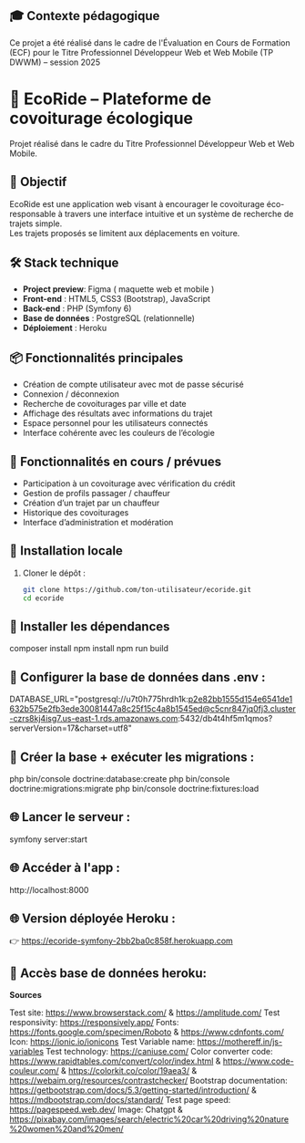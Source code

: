 ## 🎓 Contexte pédagogique

Ce projet a été réalisé dans le cadre de l'Évaluation en Cours de Formation (ECF) pour le Titre Professionnel Développeur Web et Web Mobile (TP DWWM) – session 2025 

# 🌿 EcoRide – Plateforme de covoiturage écologique

Projet réalisé dans le cadre du Titre Professionnel Développeur Web et Web Mobile.

## 🚀 Objectif

EcoRide est une application web visant à encourager le covoiturage éco-responsable à travers une interface intuitive et un système de recherche de trajets simple.  
Les trajets proposés se limitent aux déplacements en voiture.

## 🛠️ Stack technique

- **Project preview**: Figma ( maquette web et mobile ) 
- **Front-end** : HTML5, CSS3 (Bootstrap), JavaScript
- **Back-end** : PHP (Symfony 6)
- **Base de données** : PostgreSQL (relationnelle)
- **Déploiement** : Heroku

## 📦 Fonctionnalités principales

- Création de compte utilisateur avec mot de passe sécurisé
- Connexion / déconnexion
- Recherche de covoiturages par ville et date
- Affichage des résultats avec informations du trajet
- Espace personnel pour les utilisateurs connectés
- Interface cohérente avec les couleurs de l’écologie

## 🧪 Fonctionnalités en cours / prévues

- Participation à un covoiturage avec vérification du crédit
- Gestion de profils passager / chauffeur
- Création d’un trajet par un chauffeur
- Historique des covoiturages
- Interface d’administration et modération

## 📂 Installation locale

1. Cloner le dépôt :
   ```bash
   git clone https://github.com/ton-utilisateur/ecoride.git
   cd ecoride

## 📂 Installer les dépendances
composer install
npm install
npm run build

## 📂 Configurer la base de données dans .env :
DATABASE_URL="postgresql://u7t0h775hrdh1k:p2e82bb1555d154e6541de1632b575e2fb3ede30081447a8c25f15c4a8b1545ed@c5cnr847jq0fj3.cluster-czrs8kj4isg7.us-east-1.rds.amazonaws.com:5432/db4t4hf5m1qmos?serverVersion=17&charset=utf8"

## 📂 Créer la base + exécuter les migrations :
php bin/console doctrine:database:create
php bin/console doctrine:migrations:migrate
php bin/console doctrine:fixtures:load

## 🌐  Lancer le serveur :
symfony server:start

## 🌐  Accéder à l'app :
http://localhost:8000

## 🌐  Version déployée Heroku :
👉 https://ecoride-symfony-2bb2ba0c858f.herokuapp.com

## 🔐 Accès base de données heroku:



**Sources** 

Test site: https://www.browserstack.com/ &  https://amplitude.com/
Test responsivity: https://responsively.app/
Fonts: https://fonts.google.com/specimen/Roboto & https://www.cdnfonts.com/
Icon: https://ionic.io/ionicons
Test Variable name: https://mothereff.in/js-variables
Test technology: https://caniuse.com/
Color converter code: https://www.rapidtables.com/convert/color/index.html & https://www.code-couleur.com/ & https://colorkit.co/color/19aea3/ & https://webaim.org/resources/contrastchecker/
Bootstrap documentation: https://getbootstrap.com/docs/5.3/getting-started/introduction/ & https://mdbootstrap.com/docs/standard/
Test page speed: https://pagespeed.web.dev/
Image: Chatgpt & https://pixabay.com/images/search/electric%20car%20driving%20nature%20women%20and%20men/
